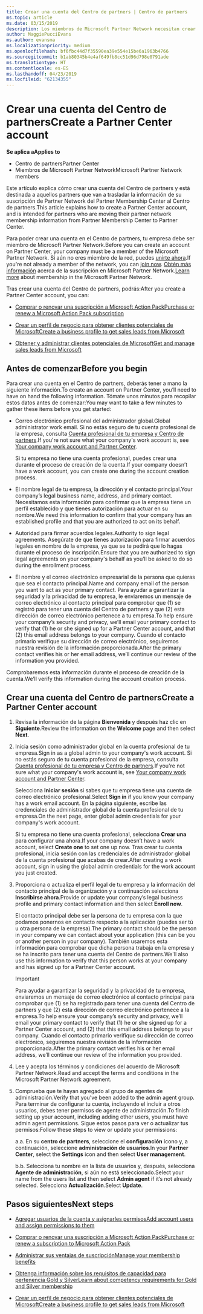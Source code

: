 ```yaml
---
title: Crear una cuenta del Centro de partners | Centro de partners
ms.topic: article
ms.date: 03/15/2019
description: Los miembros de Microsoft Partner Network necesitan crear cuentas del Centro de partners para administrar sus ventajas y competencias de la red y crear un perfil de negocio.
author: MaggiePucciEvans
ms.author: evansma
ms.localizationpriority: medium
ms.openlocfilehash: bf6fbc44d7f35590ea39e554e15be6a1963b4766
ms.sourcegitcommit: b1ab80345b4e4af649fb8cc51d96d798e0791ade
ms.translationtype: HT
ms.contentlocale: es-ES
ms.lasthandoff: 04/23/2019
ms.locfileid: "62134355"
---
```

# <a name="create-a-partner-center-account"></a><span data-ttu-id="bc199-103">Crear una cuenta del Centro de partners</span><span class="sxs-lookup"><span data-stu-id="bc199-103">Create a Partner Center account</span></span>

<span data-ttu-id="bc199-104">**Se aplica a**</span><span class="sxs-lookup"><span data-stu-id="bc199-104">**Applies to**</span></span>

-   <span data-ttu-id="bc199-105">Centro de partners</span><span class="sxs-lookup"><span data-stu-id="bc199-105">Partner Center</span></span>
-   <span data-ttu-id="bc199-106">Miembros de Microsoft Partner Network</span><span class="sxs-lookup"><span data-stu-id="bc199-106">Microsoft Partner Network members</span></span>


<span data-ttu-id="bc199-107">Este artículo explica cómo crear una cuenta del Centro de partners y está destinada a aquellos partners que van a trasladar la información de su suscripción de Partner Network del Partner Membership Center al Centro de partners.</span><span class="sxs-lookup"><span data-stu-id="bc199-107">This article explains how to create a Partner Center account, and is intended for partners who are moving their partner network membership information from Partner Membership Center to Partner Center.</span></span> 

<span data-ttu-id="bc199-108">Para poder crear una cuenta en el Centro de partners, tu empresa debe ser miembro de Microsoft Partner Network.</span><span class="sxs-lookup"><span data-stu-id="bc199-108">Before you can create an account on Partner Center, your company must be a member of the Microsoft Partner Network.</span></span> <span data-ttu-id="bc199-109">Si aún no eres miembro de la red, puedes [unirte ahora](https://partners.microsoft.com/PartnerProgram/simplifiedenrollment.aspx).</span><span class="sxs-lookup"><span data-stu-id="bc199-109">If you're not already a member of the network, you can [join now](https://partners.microsoft.com/PartnerProgram/simplifiedenrollment.aspx).</span></span>  <span data-ttu-id="bc199-110">[Obtén más información](https://partner.microsoft.com/membership) acerca de la suscripción en Microsoft Partner Network.</span><span class="sxs-lookup"><span data-stu-id="bc199-110">[Learn more](https://partner.microsoft.com/membership) about membership in the Microsoft Partner Network.</span></span>  

<span data-ttu-id="bc199-111">Tras crear una cuenta del Centro de partners, podrás:</span><span class="sxs-lookup"><span data-stu-id="bc199-111">After you create a Partner Center account, you can:</span></span>

-   [<span data-ttu-id="bc199-112">Comprar o renovar una suscripción a Microsoft Action Pack</span><span class="sxs-lookup"><span data-stu-id="bc199-112">Purchase or renew a Microsoft Action Pack subscription</span></span>](mpn-get-action-pack.md)

-   [<span data-ttu-id="bc199-113">Crear un perfil de negocio para obtener clientes potenciales de Microsoft</span><span class="sxs-lookup"><span data-stu-id="bc199-113">Create a business profile to get sales leads from Microsoft</span></span>](create-a-marketing-profile.md)

-   [<span data-ttu-id="bc199-114">Obtener y administrar clientes potenciales de Microsoft</span><span class="sxs-lookup"><span data-stu-id="bc199-114">Get and manage sales leads from Microsoft</span></span>](responding-to-referrals.md)

## <a name="before-you-begin"></a><span data-ttu-id="bc199-115">Antes de comenzar</span><span class="sxs-lookup"><span data-stu-id="bc199-115">Before you begin</span></span>

<span data-ttu-id="bc199-116">Para crear una cuenta en el Centro de partners, deberás tener a mano la siguiente información.</span><span class="sxs-lookup"><span data-stu-id="bc199-116">To create an account on Partner Center, you’ll need to have on hand the following information.</span></span> <span data-ttu-id="bc199-117">Tómate unos minutos para recopilar estos datos antes de comenzar:</span><span class="sxs-lookup"><span data-stu-id="bc199-117">You may want to take a few minutes to gather these items before you get started:</span></span>

-   <span data-ttu-id="bc199-118">Correo electrónico profesional del administrador global.</span><span class="sxs-lookup"><span data-stu-id="bc199-118">Global administrator work email.</span></span> <span data-ttu-id="bc199-119">Si no estás seguro de tu cuenta profesional de la empresa, consulta [Cuenta profesional de tu empresa y Centro de partners](azure-active-directory-tenants-and-partner-center.md).</span><span class="sxs-lookup"><span data-stu-id="bc199-119">If you're not sure what your company's work account is, see [Your company work account and Partner Center](azure-active-directory-tenants-and-partner-center.md).</span></span>

    <span data-ttu-id="bc199-120">Si tu empresa no tiene una cuenta profesional, puedes crear una durante el proceso de creación de la cuenta.</span><span class="sxs-lookup"><span data-stu-id="bc199-120">If your company doesn’t have a work account, you can create one during the account creation process.</span></span> 

-   <span data-ttu-id="bc199-121">El nombre legal de tu empresa, la dirección y el contacto principal.</span><span class="sxs-lookup"><span data-stu-id="bc199-121">Your company’s legal business name, address, and primary contact.</span></span> <span data-ttu-id="bc199-122">Necesitamos esta información para confirmar que la empresa tiene un perfil establecido y que tienes autorización para actuar en su nombre.</span><span class="sxs-lookup"><span data-stu-id="bc199-122">We need this information to confirm that your company has an established profile and that you are authorized to act on its behalf.</span></span> 

-   <span data-ttu-id="bc199-123">Autoridad para firmar acuerdos legales.</span><span class="sxs-lookup"><span data-stu-id="bc199-123">Authority to sign legal agreements.</span></span> <span data-ttu-id="bc199-124">Asegúrate de que tienes autorización para firmar acuerdos legales en nombre de la empresa, ya que se te pedirá que lo hagas durante el proceso de inscripción.</span><span class="sxs-lookup"><span data-stu-id="bc199-124">Ensure that you are authorized to sign legal agreements on your company's behalf as you’ll be asked to do so during the enrollment process.</span></span>

-   <span data-ttu-id="bc199-125">El nombre y el correo electrónico empresarial de la persona que quieras que sea el contacto principal.</span><span class="sxs-lookup"><span data-stu-id="bc199-125">Name and company email of the person you want to act as your primary contact.</span></span> <span data-ttu-id="bc199-126">Para ayudar a garantizar la seguridad y la privacidad de tu empresa, le enviaremos un mensaje de correo electrónico al contacto principal para comprobar que (1) se registró para tener una cuenta del Centro de partners y que (2) esta dirección de correo electrónico pertenece a tu empresa.</span><span class="sxs-lookup"><span data-stu-id="bc199-126">To help ensure your company’s security and privacy, we’ll email your primary contact to verify that (1) he or she signed up for a Partner Center account, and that (2) this email address belongs to your company.</span></span> <span data-ttu-id="bc199-127">Cuando el contacto primario verifique su dirección de correo electrónico, seguiremos nuestra revisión de la información proporcionada.</span><span class="sxs-lookup"><span data-stu-id="bc199-127">After the primary contact verifies his or her email address, we’ll continue our review of the information you provided.</span></span>

<span data-ttu-id="bc199-128">Comprobaremos esta información durante el proceso de creación de la cuenta.</span><span class="sxs-lookup"><span data-stu-id="bc199-128">We’ll verify this information during the account creation process.</span></span> 
 
## <a name="create-a-partner-center-account"></a><span data-ttu-id="bc199-129">Crear una cuenta del Centro de partners</span><span class="sxs-lookup"><span data-stu-id="bc199-129">Create a Partner Center account</span></span>

1.  <span data-ttu-id="bc199-130">Revisa la información de la página **Bienvenida** y después haz clic en **Siguiente**.</span><span class="sxs-lookup"><span data-stu-id="bc199-130">Review the information on the **Welcome** page and then select **Next**.</span></span>

2.  <span data-ttu-id="bc199-131">Inicia sesión como administrador global en la cuenta profesional de tu empresa.</span><span class="sxs-lookup"><span data-stu-id="bc199-131">Sign in as a global admin to your company's work account.</span></span> <span data-ttu-id="bc199-132">Si no estás seguro de tu cuenta profesional de la empresa, consulta [Cuenta profesional de tu empresa y Centro de partners](azure-active-directory-tenants-and-partner-center.md).</span><span class="sxs-lookup"><span data-stu-id="bc199-132">If you're not sure what your company's work account is, see [Your company work account and Partner Center](azure-active-directory-tenants-and-partner-center.md).</span></span>

    <span data-ttu-id="bc199-133">Selecciona **Iniciar sesión** si sabes que tu empresa tiene una cuenta de correo electrónico profesional.</span><span class="sxs-lookup"><span data-stu-id="bc199-133">Select **Sign in** if you know your company has a work email account.</span></span> <span data-ttu-id="bc199-134">En la página siguiente, escribe las credenciales de administrador global de la cuenta profesional de tu empresa.</span><span class="sxs-lookup"><span data-stu-id="bc199-134">On the next page, enter global admin credentials for your company's work account.</span></span> 

    <span data-ttu-id="bc199-135">Si tu empresa no tiene una cuenta profesional, selecciona **Crear una** para configurar una ahora.</span><span class="sxs-lookup"><span data-stu-id="bc199-135">If your company doesn’t have a work account, select **Create one** to set one up now.</span></span> <span data-ttu-id="bc199-136">Tras crear tu cuenta profesional, inicia sesión con las credenciales de administrador global de la cuenta profesional que acabas de crear.</span><span class="sxs-lookup"><span data-stu-id="bc199-136">After creating a work account, sign in using the global admin credentials for the work account you just created.</span></span>

3.  <span data-ttu-id="bc199-137">Proporciona o actualiza el perfil legal de tu empresa y la información del contacto principal de la organización y a continuación selecciona **Inscribirse ahora**.</span><span class="sxs-lookup"><span data-stu-id="bc199-137">Provide or update your company’s legal business profile and primary contact information and then select **Enroll now**.</span></span> 

    <span data-ttu-id="bc199-138">El contacto principal debe ser la persona de tu empresa con la que podamos ponernos en contacto respecto a la aplicación (puedes ser tú u otra persona de la empresa).</span><span class="sxs-lookup"><span data-stu-id="bc199-138">The primary contact should be the person in your company we can contact about your application (this can be you or another person in your company).</span></span> <span data-ttu-id="bc199-139">También usaremos esta información para comprobar que dicha persona trabaja en la empresa y se ha inscrito para tener una cuenta del Centro de partners.</span><span class="sxs-lookup"><span data-stu-id="bc199-139">We'll also use this information to verify that this person works at your company and has signed up for a Partner Center account.</span></span>

    > [!IMPORTANT]  
    > <span data-ttu-id="bc199-140">Para ayudar a garantizar la seguridad y la privacidad de tu empresa, enviaremos un mensaje de correo electrónico al contacto principal para comprobar que (1) se ha registrado para tener una cuenta del Centro de partners y que (2) esta dirección de correo electrónico pertenece a la empresa.</span><span class="sxs-lookup"><span data-stu-id="bc199-140">To help ensure your company’s security and privacy, we’ll email your primary contact to verify that (1) he or she signed up for a Partner Center account, and (2) that this email address belongs to your company.</span></span> <span data-ttu-id="bc199-141">Cuando el contacto primario verifique su dirección de correo electrónico, seguiremos nuestra revisión de la información proporcionada.</span><span class="sxs-lookup"><span data-stu-id="bc199-141">After the primary contact verifies his or her email address, we’ll continue our review of the information you provided.</span></span>

4.  <span data-ttu-id="bc199-142">Lee y acepta los términos y condiciones del acuerdo de Microsoft Partner Network.</span><span class="sxs-lookup"><span data-stu-id="bc199-142">Read and accept the terms and conditions in the Microsoft Partner Network agreement.</span></span> 

5.  <span data-ttu-id="bc199-143">Comprueba que te hayan agregado al grupo de agentes de administración.</span><span class="sxs-lookup"><span data-stu-id="bc199-143">Verify that you’ve been added to the admin agent group.</span></span> <span data-ttu-id="bc199-144">Para terminar de configurar tu cuenta, incluyendo el incluir a otros usuarios, debes tener permisos de agente de administración.</span><span class="sxs-lookup"><span data-stu-id="bc199-144">To finish setting up your account, including adding other users, you must have admin agent permissions.</span></span> <span data-ttu-id="bc199-145">Sigue estos pasos para ver o actualizar tus permisos:</span><span class="sxs-lookup"><span data-stu-id="bc199-145">Follow these steps to view or update your permissions:</span></span>

    <span data-ttu-id="bc199-146">a.</span><span class="sxs-lookup"><span data-stu-id="bc199-146">a.</span></span> <span data-ttu-id="bc199-147">En su **centro de partners**, seleccione el **configuración** icono y, a continuación, seleccione **administración de usuarios**.</span><span class="sxs-lookup"><span data-stu-id="bc199-147">In your **Partner Center**, select the **Settings** icon and then select **User management**.</span></span>  

    <span data-ttu-id="bc199-148">b.</span><span class="sxs-lookup"><span data-stu-id="bc199-148">b.</span></span> <span data-ttu-id="bc199-149">Selecciona tu nombre en la lista de usuarios y, después, selecciona **Agente de administración**, si aún no está seleccionado.</span><span class="sxs-lookup"><span data-stu-id="bc199-149">Select your name from the users list and then select **Admin agent** if it’s not already selected.</span></span> <span data-ttu-id="bc199-150">Selecciona **Actualización**.</span><span class="sxs-lookup"><span data-stu-id="bc199-150">Select **Update**.</span></span>  

## <a name="next-steps"></a><span data-ttu-id="bc199-151">Pasos siguientes</span><span class="sxs-lookup"><span data-stu-id="bc199-151">Next steps</span></span>

-   [<span data-ttu-id="bc199-152">Agregar usuarios de la cuenta y asignarles permisos</span><span class="sxs-lookup"><span data-stu-id="bc199-152">Add account users and assign permissions to them</span></span>](create-user-accounts-and-set-permissions.md)

-   [<span data-ttu-id="bc199-153">Comprar o renovar una suscripción a Microsoft Action Pack</span><span class="sxs-lookup"><span data-stu-id="bc199-153">Purchase or renew a subscription to Microsoft Action Pack</span></span>](mpn-get-action-pack.md)

-   [<span data-ttu-id="bc199-154">Administrar sus ventajas de suscripción</span><span class="sxs-lookup"><span data-stu-id="bc199-154">Manage your membership benefits</span></span>](manage-your-partner-network-benefits.md)

-   [<span data-ttu-id="bc199-155">Obtenga información sobre los requisitos de capacidad para pertenencia Gold y Silver</span><span class="sxs-lookup"><span data-stu-id="bc199-155">Learn about competency requirements for Gold and Silver membership</span></span>](https://partner.microsoft.com/membership/competencies)

-   [<span data-ttu-id="bc199-156">Crear un perfil de negocio para obtener clientes potenciales de Microsoft</span><span class="sxs-lookup"><span data-stu-id="bc199-156">Create a business profile to get sales leads from Microsoft</span></span>](create-a-marketing-profile.md)